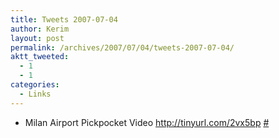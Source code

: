 ```yaml
---
title: Tweets 2007-07-04
author: Kerim
layout: post
permalink: /archives/2007/07/04/tweets-2007-07-04/
aktt_tweeted:
  - 1
  - 1
categories:
  - Links
---
```

  * Milan Airport Pickpocket Video <a href="http://tinyurl.com/2vx5bp" onclick="_gaq.push(['_trackEvent', 'outbound-article', 'http://tinyurl.com/2vx5bp', 'http://tinyurl.com/2vx5bp']);"  rel="nofollow">http://tinyurl.com/2vx5bp</a> <a href="http://twitter.com/kerim/statuses/133215232" onclick="_gaq.push(['_trackEvent', 'outbound-article', 'http://twitter.com/kerim/statuses/133215232', '#']);" >#</a>

